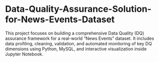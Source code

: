 # Data-Quality-Assurance-Solution-for-News-Events-Dataset
This project focuses on building a comprehensive Data Quality (DQ) assurance framework for a real-world “News Events” dataset. It includes data profiling, cleaning, validation, and automated monitoring of key DQ dimensions using Python, MySQL, and interactive visualization inside Jupyter Notebook.
